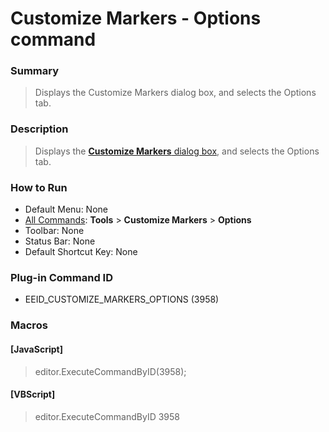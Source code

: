 # Customize Markers - Options command

### Summary

> Displays the Customize Markers dialog box, and selects the Options tab.

### Description

> Displays the [**Customize Markers** dialog box](../../dlg/customize_markers/index), and selects the Options tab.

### How to Run

- Default Menu: None
- [All Commands](all_commands): **Tools** >
**Customize Markers** \> **Options**
- Toolbar: None
- Status Bar: None
- Default Shortcut Key: None

### Plug-in Command ID

- EEID\_CUSTOMIZE\_MARKERS\_OPTIONS (3958)

### Macros

#### \[JavaScript\]

> editor.ExecuteCommandByID(3958);

#### \[VBScript\]

> editor.ExecuteCommandByID 3958